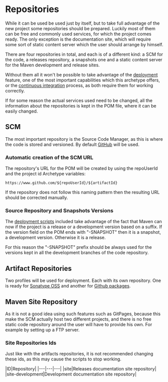 # Repositories

While it can be used be used just by itself, but to take full advantage of the new project some repositories should be prepared. Luckily most of them can be free and commonly used services, for which the project comes ready. The only exception is the documentation site, which will require some sort of static content server which the user should arrange by himself.

There are four repositories in total, and each is of a different kind: a SCM for the code, a releases repository, a snapshots one and a static content server for the Maven development and release sites.

Without them all it won't be possible to take advantage of the [deployment][deployment-section] feature, one of the most important capabilities which this archetype offers, or the [continuous integration][github-workflow-section] process, as both require them for working correctly.

If for some reason the actual services used need to be changed, all the information about the repositories is kept in the POM file, where it can be easily changed.

## SCM

The most important repository is the Source Code Manager, as this is where the code is stored and versioned. By default [GitHub][github] will be used.

### Automatic creation of the SCM URL

The repository's URL for the POM will be created by using the repoUserId and the project id Archetype variables:

```
https://www.github.com/${repoUserId}/${artifactId}
```

If the repository does not follow this naming pattern then the resulting URL should be corrected manually.

### Source Repository and Snapshots Versions

The [deployment scripts][deployment-scripts-section] included take advantage of the fact that Maven can now if the project is a release or a development version based on a suffix. If the version field on the POM ends with "-SNAPSHOT" then it is a snapshot, a development version. Otherwise it is a release.

For this reason the "-SNAPSHOT" prefix should be always used for the versions kept in all the development branches of the code repository.

## Artifact Repositories

Two profiles will be used for deployment. Each with its own repository. One is ready for [Sonatype OSS][sonatype] and another for [Github packages][github-packages].

## Maven Site Repository

As it is not a good idea using such features such as GitPages, because this make the SCM actually host two different projects, and there is no free static code repository around the user will have to provide his own. For example by setting up a FTP server.

### Site Repositories Ids

Just like with the artifacts repositories, it is not recommended changing these ids, as this may cause the scripts to stop working.

|ID|Repository|
|---|---|---|
|site|Releases documentation site repository|
|site-development|Development documentation site repository|

[github]: https://github.com/
[sonatype]: https://oss.sonatype.org/
[github-packages]: https://github.com/features/packages

[github-workflow-section]: ./ghworkflow.html
[deployment-section]: ./deployment.html
[deployment-scripts-section]: ./deployment.html#Scripts
